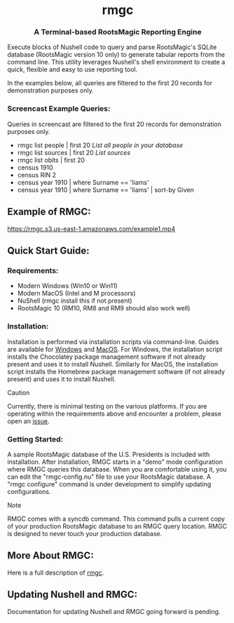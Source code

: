 <h1 align="center">rmgc</h1>
<h3 align="center">A Terminal-based RootsMagic Reporting Engine</h3>

Execute blocks of Nushell code to query and parse RootsMagic's SQLite database (RootsMagic version 10 only) to generate tabular reports from the command line. This utility leverages Nushell's shell environment to create a quick, flexible and easy to use reporting tool.

In the examples below, all queries are filtered to the first 20 records for demonstration purposes only.

<h3 align="left">Screencast Example Queries:</h3>

Queries in screencast are filtered to the first 20 records for demonstration purposes only.

- rmgc list people | first 20 _List all people in your database_
- rmgc list sources | first 20 _List sources_
- rmgc list obits | first 20
- census 1910
- census RIN 2
- census year 1910 | where Surname == 'Iiams'
- census year 1910 | where Surname == 'Iiams' | sort-by Given

<h2 align="left">Example of RMGC:</h2>

https://rmgc.s3.us-east-1.amazonaws.com/example1.mp4

<h2 align="left">Quick Start Guide:</h2>

<h3 align="left">Requirements:</h3>

- Modern Windows (Win10 or Win11)
- Modern MacOS (Intel and M processors)
- NuShell (rmgc install this if not present)
- RootsMagic 10 (RM10, RM8 and RM9 should also work well)

<h3 align="left">Installation:</h3>

Installation is performed via installation scripts via command-line. Guides are available for [Windows](https://github.com/miams/rmgc/blob/main/docs/install_nushell_win11.md) and [MacOS](https://github.com/miams/rmgc/blob/main/docs/install_nushell_macos.md). For Windows, the installation script installs the Chocolatey package management software if not already present and uses it to install Nushell. Similarly for MacOS, the installation script installs the Homebrew package management software (if not already present) and uses it to install Nushell.

> [!CAUTION]
> Currently, there is minimal testing on the various platforms. If you are operating within the requirements above and encounter a problem, please open an [issue](https://github.com/miams/rmgc/issues).

<h3 align="left">Getting Started:</h3>

A sample RootsMagic database of the U.S. Presidents is included with installation. After installation, RMGC starts in a "demo" mode configuration where RMGC queries this database. When you are comfortable using it, you can edit the "rmgc-config.nu" file to use your RootsMagic database. A "rmgc configure" command is under development to simplify updating configurations.

> [!NOTE]
> RMGC comes with a syncdb command. This command pulls a current copy of your production RootsMagic database to an RMGC query location. RMGC is designed to never touch your production database.

<h2 align="left">More About RMGC:</h2>

Here is a full description of [rmgc](https://github.com/miams/rmgc/blob/main/docs/what_is_rmgc.md).

<h2 align="left">Updating Nushell and RMGC:</h2>

Documentation for updating Nushell and RMGC going forward is pending.
